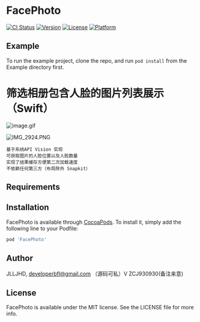 # FacePhoto

[![CI Status](https://img.shields.io/travis/JLLJHD/FacePhoto.svg?style=flat)](https://travis-ci.org/JLLJHD/FacePhoto)
[![Version](https://img.shields.io/cocoapods/v/FacePhoto.svg?style=flat)](https://cocoapods.org/pods/FacePhoto)
[![License](https://img.shields.io/cocoapods/l/FacePhoto.svg?style=flat)](https://cocoapods.org/pods/FacePhoto)
[![Platform](https://img.shields.io/cocoapods/p/FacePhoto.svg?style=flat)](https://cocoapods.org/pods/FacePhoto)

## Example

To run the example project, clone the repo, and run `pod install` from the Example directory first.
# 筛选相册包含人脸的图片列表展示 （Swift）
![image.gif](https://upload-images.jianshu.io/upload_images/1951902-c6ee6cf132b5560f.gif)

![IMG_2924.PNG](https://upload-images.jianshu.io/upload_images/1951902-5305ade9152bf55f.PNG?imageMogr2/auto-orient/strip%7CimageView2/2/w/1240)


```
基于系统API Vision 实现
可获取图片的人脸位置以及人脸数量
实现了结果缓存方便第二次加载速度
不依赖任何第三方（布局除外 Snapkit）
```

## Requirements

## Installation

FacePhoto is available through [CocoaPods](https://cocoapods.org). To install
it, simply add the following line to your Podfile:

```ruby
pod 'FacePhoto'
```

## Author

JLLJHD, developerbfl@gmail.com （源码可私）V ZCJ930930(备注来意)

## License

FacePhoto is available under the MIT license. See the LICENSE file for more info.
